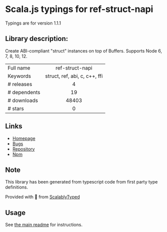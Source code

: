 
# Scala.js typings for ref-struct-napi

Typings are for version 1.1.1

## Library description:
Create ABI-compliant "struct" instances on top of Buffers. Supports Node 6, 7, 8, 10, 12.

|                    |                 |
| ------------------ | :-------------: |
| Full name          | ref-struct-napi |
| Keywords           | struct, ref, abi, c, c++, ffi |
| # releases         | 4 |
| # dependents       | 19 |
| # downloads        | 48403 |
| # stars            | 0 |

## Links
- [Homepage](https://github.com/Janealter/ref-struct-napi#readme)
- [Bugs](https://github.com/Janealter/ref-struct-napi/issues)
- [Repository](https://github.com/Janealter/ref-struct-napi)
- [Npm](https://www.npmjs.com/package/ref-struct-napi)
    


## Note
This library has been generated from typescript code from first party type definitions.

Provided with :purple_heart: from [ScalablyTyped](https://github.com/oyvindberg/ScalablyTyped)

## Usage
See [the main readme](../../readme.md) for instructions.


